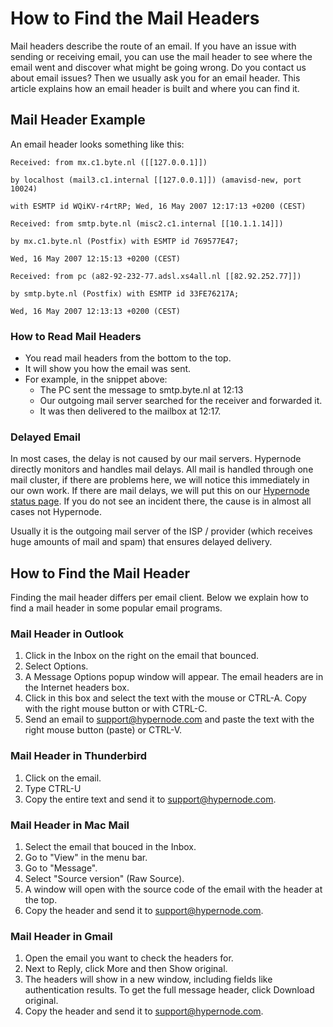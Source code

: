 <!-- source: https://support.hypernode.com/en/best-practices/email/how-to-find-the-mail-headers/ -->

# How to Find the Mail Headers

Mail headers describe the route of an email. If you have an issue with sending or receiving email, you can use the mail header to see where the email went and discover what might be going wrong. Do you contact us about email issues? Then we usually ask you for an email header. This article explains how an email header is built and where you can find it.

## Mail Header Example

An email header looks something like this:

`Received: from mx.c1.byte.nl ([[127.0.0.1]])`

`by localhost (mail3.c1.internal [[127.0.0.1]]) (amavisd-new, port 10024)`

`with ESMTP id WQiKV-r4rtRP; Wed, 16 May 2007 12:17:13 +0200 (CEST)`

`Received: from smtp.byte.nl (misc2.c1.internal [[10.1.1.14]])`

`by mx.c1.byte.nl (Postfix) with ESMTP id 769577E47;`

`Wed, 16 May 2007 12:15:13 +0200 (CEST)`

`Received: from pc (a82-92-232-77.adsl.xs4all.nl [[82.92.252.77]])`

`by smtp.byte.nl (Postfix) with ESMTP id 33FE76217A;`

`Wed, 16 May 2007 12:13:13 +0200 (CEST)`

### How to Read Mail Headers

- You read mail headers from the bottom to the top.
- It will show you how the email was sent.
- For example, in the snippet above:
  - The PC sent the message to smtp.byte.nl at 12:13
  - Our outgoing mail server searched for the receiver and forwarded it.
  - It was then delivered to the mailbox at 12:17.

### Delayed Email

In most cases, the delay is not caused by our mail servers. Hypernode directly monitors and handles mail delays. All mail is handled through one mail cluster, if there are problems here, we will notice this immediately in our own work. If there are mail delays, we will put this on our [Hypernode status page](https://www.hypernode-status.com/). If you do not see an incident there, the cause is in almost all cases not Hypernode.

Usually it is the outgoing mail server of the ISP / provider (which receives huge amounts of mail and spam) that ensures delayed delivery.

## How to Find the Mail Header

Finding the mail header differs per email client. Below we explain how to find a mail header in some popular email programs.

### Mail Header in Outlook

1. Click in the Inbox on the right on the email that bounced.
1. Select Options.
1. A Message Options popup window will appear. The email headers are in the Internet headers box.
1. Click in this box and select the text with the mouse or CTRL-A. Copy with the right mouse button or with CTRL-C.
1. Send an email to support@hypernode.com and paste the text with the right mouse button (paste) or CTRL-V.

### Mail Header in Thunderbird

1. Click on the email.
1. Type CTRL-U
1. Copy the entire text and send it to [support@hypernode.com](mailto:support@hypernode.com).

### Mail Header in Mac Mail

1. Select the email that bouced in the Inbox.
1. Go to "View" in the menu bar.
1. Go to "Message".
1. Select "Source version" (Raw Source).
1. A window will open with the source code of the email with the header at the top.
1. Copy the header and send it to [support@hypernode.com](mailto:support@hypernode.com).

### Mail Header in Gmail

1. Open the email you want to check the headers for.
1. Next to Reply, click More and then Show original.
1. The headers will show in a new window, including fields like authentication results. To get the full message header, click Download original.
1. Copy the header and send it to [support@hypernode.com](mailto:support@hypernode.com).
